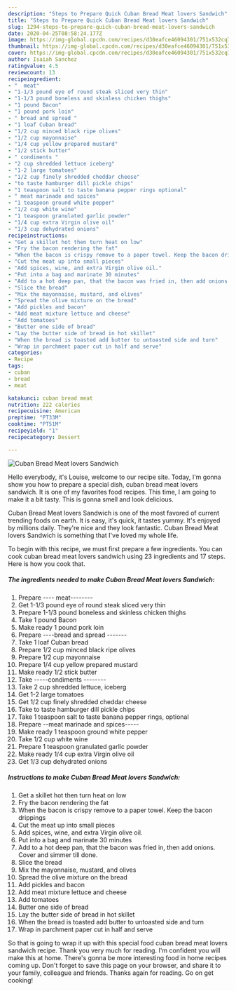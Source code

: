 ```yaml
---
description: "Steps to Prepare Quick Cuban Bread Meat lovers Sandwich"
title: "Steps to Prepare Quick Cuban Bread Meat lovers Sandwich"
slug: 1294-steps-to-prepare-quick-cuban-bread-meat-lovers-sandwich
date: 2020-04-25T08:58:24.177Z
image: https://img-global.cpcdn.com/recipes/d30eafce46094301/751x532cq70/cuban-bread-meat-lovers-sandwich-recipe-main-photo.jpg
thumbnail: https://img-global.cpcdn.com/recipes/d30eafce46094301/751x532cq70/cuban-bread-meat-lovers-sandwich-recipe-main-photo.jpg
cover: https://img-global.cpcdn.com/recipes/d30eafce46094301/751x532cq70/cuban-bread-meat-lovers-sandwich-recipe-main-photo.jpg
author: Isaiah Sanchez
ratingvalue: 4.5
reviewcount: 13
recipeingredient:
- "  meat"
- "1-1/3 pound eye of round steak sliced very thin"
- "1-1/3 pound boneless and skinless chicken thighs"
- "1 pound Bacon"
- "1 pound pork loin"
- " bread and spread "
- "1 loaf Cuban bread"
- "1/2 cup minced black ripe olives"
- "1/2 cup mayonnaise"
- "1/4 cup yellow prepared mustard"
- "1/2 stick butter"
- " condiments "
- "2 cup shredded lettuce iceberg"
- "1-2 large tomatoes"
- "1/2 cup finely shredded cheddar cheese"
- "to taste hamburger dill pickle chips"
- "1 teaspoon salt to taste banana pepper rings optional"
- " meat marinade and spices"
- "1 teaspoon ground white pepper"
- "1/2 cup white wine"
- "1 teaspoon granulated garlic powder"
- "1/4 cup extra Virgin olive oil"
- "1/3 cup dehydrated onions"
recipeinstructions:
- "Get a skillet hot then turn heat on low"
- "Fry the bacon rendering the fat"
- "When the bacon is crispy remove to a paper towel. Keep the bacon drippings"
- "Cut the meat up into small pieces"
- "Add spices, wine, and extra Virgin olive oil."
- "Put into a bag and marinate 30 minutes"
- "Add to a hot deep pan, that the bacon was fried in, then add onions. Cover and simmer till done."
- "Slice the bread"
- "Mix the mayonnaise, mustard, and olives"
- "Spread the olive mixture on the bread"
- "Add pickles and bacon"
- "Add meat mixture lettuce and cheese"
- "Add tomatoes"
- "Butter one side of bread"
- "Lay the butter side of bread in hot skillet"
- "When the bread is toasted add butter to untoasted side and turn"
- "Wrap in parchment paper cut in half and serve"
categories:
- Recipe
tags:
- cuban
- bread
- meat

katakunci: cuban bread meat 
nutrition: 222 calories
recipecuisine: American
preptime: "PT33M"
cooktime: "PT51M"
recipeyield: "1"
recipecategory: Dessert

---
```



![Cuban Bread Meat lovers Sandwich](https://img-global.cpcdn.com/recipes/d30eafce46094301/751x532cq70/cuban-bread-meat-lovers-sandwich-recipe-main-photo.jpg)

Hello everybody, it's Louise, welcome to our recipe site. Today, I'm gonna show you how to prepare a special dish, cuban bread meat lovers sandwich. It is one of my favorites food recipes. This time, I am going to make it a bit tasty. This is gonna smell and look delicious.



Cuban Bread Meat lovers Sandwich is one of the most favored of current trending foods on earth. It is easy, it's quick, it tastes yummy. It's enjoyed by millions daily. They're nice and they look fantastic. Cuban Bread Meat lovers Sandwich is something that I've loved my whole life.


To begin with this recipe, we must first prepare a few ingredients. You can cook cuban bread meat lovers sandwich using 23 ingredients and 17 steps. Here is how you cook that.

<!--inarticleads1-->

##### The ingredients needed to make Cuban Bread Meat lovers Sandwich:

1. Prepare  ---- meat--------
1. Get 1-1/3 pound eye of round steak sliced very thin
1. Prepare 1-1/3 pound boneless and skinless chicken thighs
1. Take 1 pound Bacon
1. Make ready 1 pound pork loin
1. Prepare  ----bread and spread -------
1. Take 1 loaf Cuban bread
1. Prepare 1/2 cup minced black ripe olives
1. Prepare 1/2 cup mayonnaise
1. Prepare 1/4 cup yellow prepared mustard
1. Make ready 1/2 stick butter
1. Take  -----condiments --------
1. Take 2 cup shredded lettuce, iceberg
1. Get 1-2 large tomatoes
1. Get 1/2 cup finely shredded cheddar cheese
1. Take to taste hamburger dill pickle chips
1. Take 1 teaspoon salt to taste banana pepper rings, optional
1. Prepare  --meat marinade and spices-----
1. Make ready 1 teaspoon ground white pepper
1. Take 1/2 cup white wine
1. Prepare 1 teaspoon granulated garlic powder
1. Make ready 1/4 cup extra Virgin olive oil
1. Get 1/3 cup dehydrated onions




<!--inarticleads2-->

##### Instructions to make Cuban Bread Meat lovers Sandwich:

1. Get a skillet hot then turn heat on low
1. Fry the bacon rendering the fat
1. When the bacon is crispy remove to a paper towel. Keep the bacon drippings
1. Cut the meat up into small pieces
1. Add spices, wine, and extra Virgin olive oil.
1. Put into a bag and marinate 30 minutes
1. Add to a hot deep pan, that the bacon was fried in, then add onions. Cover and simmer till done.
1. Slice the bread
1. Mix the mayonnaise, mustard, and olives
1. Spread the olive mixture on the bread
1. Add pickles and bacon
1. Add meat mixture lettuce and cheese
1. Add tomatoes
1. Butter one side of bread
1. Lay the butter side of bread in hot skillet
1. When the bread is toasted add butter to untoasted side and turn
1. Wrap in parchment paper cut in half and serve




So that is going to wrap it up with this special food cuban bread meat lovers sandwich recipe. Thank you very much for reading. I'm confident you will make this at home. There's gonna be more interesting food in home recipes coming up. Don't forget to save this page on your browser, and share it to your family, colleague and friends. Thanks again for reading. Go on get cooking!
